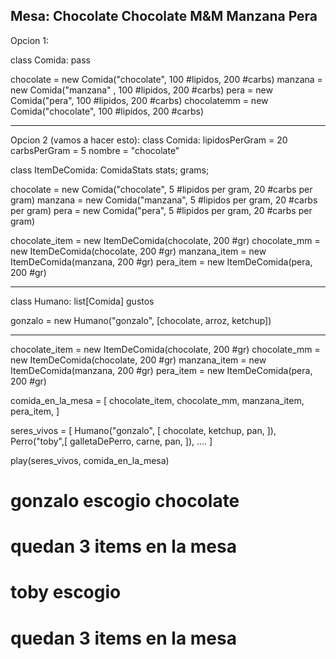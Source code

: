 Mesa:
   Chocolate
   Chocolate M&M
   Manzana
   Pera
-------------
Opcion 1:

class Comida:
	pass

chocolate 	= new Comida("chocolate", 100 #lipidos, 200 #carbs)
manzana 	= new Comida("manzana"	, 100 #lipidos, 200 #carbs)
pera 		= new Comida("pera", 100 #lipidos, 200 #carbs)
chocolatemm = new Comida("chocolate", 100 #lipidos, 200 #carbs)

-------------
Opcion 2 (vamos a hacer esto):
class Comida:
	lipidosPerGram = 20
	carbsPerGram = 5
	nombre = "chocolate"

class ItemDeComida:
	ComidaStats stats;
	grams;

chocolate	= new Comida("chocolate", 5 #lipidos per gram, 20 #carbs per gram)
manzana 	= new Comida("manzana", 5 #lipidos per gram, 20 #carbs per gram)
pera 		= new Comida("pera", 5 #lipidos per gram, 20 #carbs per gram)

chocolate_item 	= new ItemDeComida(chocolate, 200 #gr)
chocolate_mm 	= new ItemDeComida(chocolate, 200 #gr)
manzana_item 	= new ItemDeComida(manzana, 200 #gr)
pera_item 	= new ItemDeComida(pera, 200 #gr)

-----

class Humano:
	list[Comida] gustos


gonzalo = new Humano("gonzalo", [chocolate, arroz, ketchup])


----------

chocolate_item 	= new ItemDeComida(chocolate, 200 #gr)
chocolate_mm 	= new ItemDeComida(chocolate, 200 #gr)
manzana_item 	= new ItemDeComida(manzana, 200 #gr)
pera_item 		= new ItemDeComida(pera, 200 #gr)

comida_en_la_mesa = [
	chocolate_item,
	chocolate_mm,
	manzana_item,
	pera_item,
]

seres_vivos = [
	Humano("gonzalo", [
		chocolate,
		ketchup,
		pan,
	]),
	Perro("toby",[
		galletaDePerro,
		carne,
		pan,
	]),
	....
]


play(seres_vivos, comida_en_la_mesa)

# gonzalo escogio chocolate
# quedan 3 items en la mesa

# toby escogio <nada>
# quedan 3 items en la mesa






